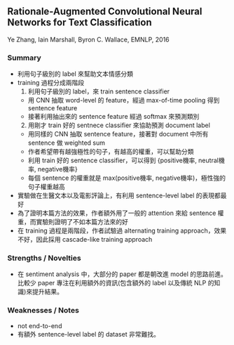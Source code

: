 ## Rationale-Augmented Convolutional Neural Networks for Text Classification

Ye Zhang, Iain Marshall, Byron C. Wallace, EMNLP, 2016

### Summary
- 利用句子級別的 label 來幫助文本情感分類
- training 過程分成兩階段
  1. 利用句子級別的 label，來 train sentence classifier
    - 用 CNN 抽取 word-level 的 feature，經過 max-of-time pooling 得到 sentence feature
    - 接著利用抽出來的 sentence feature 經過 softmax 來預測類別
  2. 用剛才 train 好的 sentnece classifier 來協助預測 document label
    - 用同樣的 CNN 抽取 sentence feature，接著對 document 中所有 sentence 做 weighted sum
    - 作者希望帶有越強極性的句子，有越高的權重，可以幫助分類
    - 利用 train 好的 sentence classifier，可以得到 {positive機率, neutral機率, negative機率}
    - 每個 sentence 的權重就是 max(positive機率, negative機率)，極性強的句子權重越高
- 實驗做在生醫文本以及電影評論上，有利用 sentence-level label 的表現都最好
- 為了證明本篇方法的效果，作者額外用了一般的 attention 來給 sentence 權重，而實驗則證明了不如本篇方法來的好 
- 在 training 過程是兩階段，作者試驗過 alternating training approach，效果不好，因此採用 cascade-like training approach

### Strengths / Novelties
- 在 sentiment analysis 中，大部分的 paper 都是朝改進 model 的思路前進。比較少 paper 專注在利用額外的資訊(包含額外的 label 以及傳統 NLP 的知識)來提升結果。

### Weaknesses / Notes
- not end-to-end
- 有額外 sentence-level label 的 dataset 非常難找。
